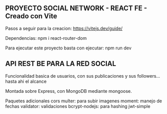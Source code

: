 ## PROYECTO SOCIAL NETWORK - REACT FE - Creado con Vite

Pasos a seguir para la creacion:
    https://vitejs.dev/guide/

Dependencias:
    npm i react-router-dom


Para ejecutar este proyecto basta con ejecutar:
    npm run dev


## API REST BE PARA LA RED SOCIAL
Funcionalidad basica de usuarios, con sus publicaciones y sus followers... hasta ahi el alcance

Montada sobre Express, con MongoDB mediante mongoose.

Paquetes adicionales
    cors
    multer: para subir imagenes 
    moment: manejo de fechas
    validator: validaciones
    bcrypt-nodejs: para hashing
    jwt-simple